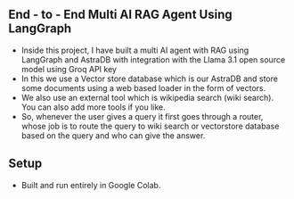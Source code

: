 ## End - to - End Multi AI RAG Agent Using LangGraph
* Inside this project, I have built a multi AI agent with RAG using LangGraph and AstraDB with integration with the Llama 3.1 open source model using Groq API key
* In this we use a Vector store database which is our AstraDB and store some documents using a web based loader in the form of vectors.
* We also use an external tool which is wikipedia search (wiki search). You can also add more tools if you like.
* So, whenever the user gives a query it first goes through a router, whose job is to route the query to wiki search or vectorstore database based on the query and who can give the answer.

## Setup
* Built and run entirely in Google Colab.
